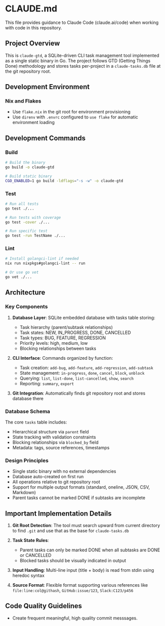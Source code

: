 # CLAUDE.md

This file provides guidance to Claude Code (claude.ai/code) when working with code in this repository.

## Project Overview

This is `claude-gtd`, a SQLite-driven CLI task management tool implemented as a single static binary in Go. The project follows GTD (Getting Things Done) methodology and stores tasks per-project in a `claude-tasks.db` file at the git repository root.

## Development Environment

### Nix and Flakes
- Use `flake.nix` in the git root for environment provisioning
- Use `direnv` with `.envrc` configured to `use flake` for automatic environment loading

## Development Commands

### Build
```bash
# Build the binary
go build -o claude-gtd

# Build static binary
CGO_ENABLED=1 go build -ldflags="-s -w" -o claude-gtd
```

### Test
```bash
# Run all tests
go test ./...

# Run tests with coverage
go test -cover ./...

# Run specific test
go test -run TestName ./...
```

### Lint
```bash
# Install golangci-lint if needed
nix run nixpkgs#golangci-lint -- run

# Or use go vet
go vet ./...
```

## Architecture

### Key Components

1. **Database Layer**: SQLite embedded database with tasks table storing:
   - Task hierarchy (parent/subtask relationships)
   - Task states: NEW, IN_PROGRESS, DONE, CANCELLED
   - Task types: BUG, FEATURE, REGRESSION
   - Priority levels: high, medium, low
   - Blocking relationships between tasks

2. **CLI Interface**: Commands organized by function:
   - Task creation: `add-bug`, `add-feature`, `add-regression`, `add-subtask`
   - State management: `in-progress`, `done`, `cancel`, `block`, `unblock`
   - Querying: `list`, `list-done`, `list-cancelled`, `show`, `search`
   - Reporting: `summary`, `export`

3. **Git Integration**: Automatically finds git repository root and stores database there

### Database Schema

The core `tasks` table includes:
- Hierarchical structure via `parent` field
- State tracking with validation constraints
- Blocking relationships via `blocked_by` field
- Metadata: tags, source references, timestamps

### Design Principles

- Single static binary with no external dependencies
- Database auto-created on first run
- All operations relative to git repository root
- Support for multiple output formats (standard, oneline, JSON, CSV, Markdown)
- Parent tasks cannot be marked DONE if subtasks are incomplete

## Important Implementation Details

1. **Git Root Detection**: The tool must search upward from current directory to find `.git` and use that as the base for `claude-tasks.db`

2. **Task State Rules**: 
   - Parent tasks can only be marked DONE when all subtasks are DONE or CANCELLED
   - Blocked tasks should be visually indicated in output

3. **Input Handling**: Multi-line input (title + body) is read from stdin using heredoc syntax

4. **Source Format**: Flexible format supporting various references like `file:line:col@githash`, `GitHub:issue/123`, `Slack:C123/p456`

## Code Quality Guidelines

- Create frequent meaningful, high quality commit messsages.
